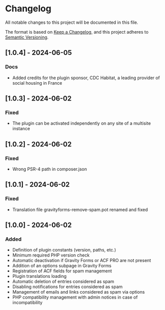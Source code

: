 # Changelog

All notable changes to this project will be documented in this file.

The format is based on [Keep a Changelog](https://keepachangelog.com/en/1.0.0/),
and this project adheres to [Semantic Versioning](https://semver.org/spec/v2.0.0.html).

## [1.0.4] - 2024-06-05
### Docs
- Added credits for the plugin sponsor, CDC Habitat, a leading provider of social housing in France

## [1.0.3] - 2024-06-02
### Fixed
- The plugin can be activated independently on any site of a multisite instance

## [1.0.2] - 2024-06-02
### Fixed
- Wrong PSR-4 path in composer.json

## [1.0.1] - 2024-06-02
### Fixed
- Translation file gravityforms-remove-spam.pot renamed and fixed

## [1.0.0] - 2024-06-02
### Added
- Definition of plugin constants (version, paths, etc.)
- Minimum required PHP version check
- Automatic deactivation if Gravity Forms or ACF PRO are not present
- Addition of an options subpage in Gravity Forms
- Registration of ACF fields for spam management
- Plugin translations loading
- Automatic deletion of entries considered as spam
- Disabling notifications for entries considered as spam
- Management of emails and links considered as spam via options
- PHP compatibility management with admin notices in case of incompatibility